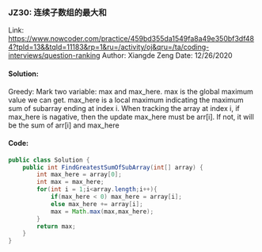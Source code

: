 ### JZ30: 连续子数组的最大和
Link: https://www.nowcoder.com/practice/459bd355da1549fa8a49e350bf3df484?tpId=13&&tqId=11183&rp=1&ru=/activity/oj&qru=/ta/coding-interviews/question-ranking
Author: Xiangde Zeng
Date: 12/26/2020  

#### Solution:
Greedy: Mark two variable: max and max_here. max is the global maximum value we can get. max_here is a local maximum indicating the maximum sum of subarray ending at index i. When tracking the array at index i, if max_here is nagative, then the update max_here must be arr[i]. If not, it will be the sum of arr[i] and max_here


#### Code:
```Java
public class Solution {
    public int FindGreatestSumOfSubArray(int[] array) {
        int max_here = array[0];
        int max = max_here;
        for(int i = 1;i<array.length;i++){
            if(max_here < 0) max_here = array[i];
            else max_here += array[i];
            max = Math.max(max,max_here);
        }
        return max;
    }
}
```